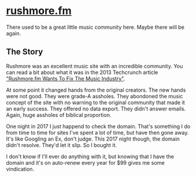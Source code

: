 # [rushmore.fm](https://rushmore.fm)
There used to be a great little music community here. Maybe there will be again.

## The Story
Rushmore was an excellent music site with an incredible community. You can read a bit about what it was in the 2013 Techcrunch article ["Rushmore.fm Wants To Fix The Music Industry"](https://techcrunch.com/2013/05/14/rushmore-fm/).

At some point it changed hands from the original creators. The new hands were not good. They were grade-A assholes. They abondoned the music concept of the site with no warning to the original community that made it an early success. They offered no data export. They didn't answer emails. Again, huge assholes of biblical proportion.

One night in 2017 I just happend to check the domain. That's something I do from time to time for sites I've spent a lot of time, but have then gone away. It's like Googling an Ex, don't judge. This 2017 night though, the domain didn't resolve. They'd let it slip. So I bought it.

I don't know if I'll ever do anything with it, but knowing that I have the domain and it's on auto-renew every year for $99 gives me some vindication.

